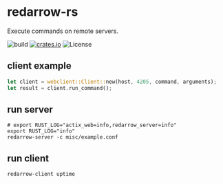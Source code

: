 # redarrow-rs

Execute commands on remote servers.

![build](https://github.com/douban/redarrow-rs/workflows/test/badge.svg)
[![crates.io](https://img.shields.io/crates/v/redarrow.svg)](https://crates.io/crates/redarrow)
![License](https://img.shields.io/crates/l/redarrow.svg)

## client example

```rust
let client = webclient::Client::new(host, 4205, command, arguments);
let result = client.run_command();
```

## run server

```shell
# export RUST_LOG="actix_web=info,redarrow_server=info"
export RUST_LOG="info"
redarrow-server -c misc/example.conf
```

## run client

```shell
redarrow-client uptime
```
